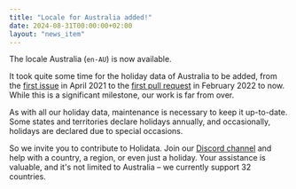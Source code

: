 ```yaml
---
title: "Locale for Australia added!"
date: 2024-08-31T00:00:00+02:00
layout: "news_item"
---
```


The locale Australia (`en-AU`) is now available.
<!--more-->
It took quite some time for the holiday data of Australia to be added, from the [first issue](https://github.com/GothenburgBitFactory/holidata/issues/69) in April 2021 to the [first pull request](https://github.com/GothenburgBitFactory/holidata/pull/84) in February 2022 to now.
While this is a significant milestone, our work is far from over.

As with all our holiday data, maintenance is necessary to keep it up-to-date.
Some states and territories declare holidays annually, and occasionally, holidays are declared due to special occasions.

So we invite you to contribute to Holidata.
Join our [Discord channel](https://discord.gg/ThgvsPUs7m) and help with a country, a region, or even just a holiday.
Your assistance is valuable, and it's not limited to Australia – we currently support 32 countries.
